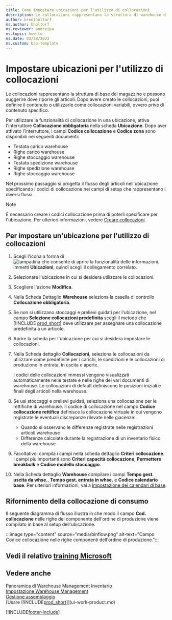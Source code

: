 ```yaml
---
title: Come impostare ubicazioni per l'utilizzo di collocazioni
description: Le collocazioni rappresentano la struttura di warehouse di base e vengono utilizzate per creare suggerimenti relativi al posizionamento degli articoli.
author: brentholtorf
ms.author: bholtorf
ms.reviewer: andreipa
ms.topic: how-to
ms.date: 03/28/2023
ms.custom: bap-template
---
```


# Impostare ubicazioni per l'utilizzo di collocazioni

Le collocazioni rappresentano la struttura di base del magazzino e possono suggerire dove riporre gli articoli. Dopo avere creato le collocazioni, puoi definire il contenuto o utilizzarle come collocazioni variabili, ovvero prive di contenuto specifico.

Per utilizzare la funzionalità di collocazione in una ubicazione, attiva l'interruttore **Collocazione obbligatoria** nella scheda **Ubicazione**. Dopo aver attivato l'interruttore, i campi **Codice collocazione** e **Codice zona** sono disponibili nei seguenti documenti:

* Testata carico warehouse
* Righe carico warehouse
* Righe stoccaggio warehouse
* Testata spedizione warehouse
* Righe spedizione warehouse
* Righe stoccaggio warehouse

Nel prossimo passaggio si progetta il flusso degli articoli nell'ubicazione specificando i codici di collocazione nei campi di setup che rappresentano i diversi flussi.  

> [!NOTE]  
> È necessario creare i codici collocazione prima di poterli specificare per l'ubicazione. Per ulteriori informazioni, vedere [Creare collocazioni](warehouse-how-to-create-individual-bins.md).  

## Per impostare un'ubicazione per l'utilizzo di collocazioni

1. Scegli l'icona a forma di ![lampadina che consente di aprire la funzionalità delle informazioni.](media/ui-search/search_small.png "Dimmi cosa vuoi fare") immetti **Ubicazioni**, quindi scegli il collegamento correlato.  
2. Selezionare l'ubicazione in cui si desidera utilizzare le collocazioni.  
3. Scegliere l'azione **Modifica**.  
4. Nella Scheda Dettaglio **Warehouse** seleziona la casella di controllo **Collocazione obbligatoria**.  
5. Se non si utilizzano stoccaggi e prelievi guidati per l'ubicazione, nel campo **Selezione collocazioni predefinita** scegli il metodo che [!INCLUDE [prod_short](includes/prod_short.md)] deve utilizzare per assegnare una collocazione predefinita a un articolo.  
6. Aprire la scheda per l'ubicazione per cui si desidera impostare le collocazioni.
7. Nella Scheda dettaglio **Collocazioni**, seleziona le collocazioni da utilizzare come predefinite per i carichi, le spedizioni e le collocazioni di produzione in entrata, in uscita e aperte.  

    I codici delle collocazioni immessi vengono visualizzati automaticamente nelle testate e nelle righe dei vari documenti di warehouse. Le collocazioni di default definiscono le posizioni iniziali e finali degli articoli nella warehouse.  
8. Se usi stoccaggi e prelievi guidati, seleziona una collocazione per le rettifiche di warehouse. Il codice di collocazione nel campo **Codice collocazione rettifica** definisce la collocazione virtuale in cui vengono registrate le eventuali discrepanze rilevate nelle giacenze:

    * Quando si osservano le differenze registrate nelle registrazioni articoli warehouse
    * Differenze calcolate durante la registrazione di un inventario fisico della warehouse  
9. Facoltativo: compila i campi nella scheda dettaglio **Criteri collocazione**. I campi più importanti sono **Criteri capacità collocazione**, **Permettere breakbulk** e **Codice modello stoccaggio**.  
10. Nella Scheda dettaglio **Warehouse** compilare i campi **Tempo gest. uscita da whse.**, **Tempo gest. entrata in whse.** e **Codice calendario base**. Per ulteriori informazioni, vai a [Impostazione dei calendari di base](across-how-to-assign-base-calendars.md).

## Rifornimento della collocazione di consumo

Il seguente diagramma di flusso illustra in che modo il campo **Cod. collocazione** nelle righe del componente dell'ordine di produzione viene compilato in base al setup dell'ubicazione.

:::image type="content" source="media/binflow.png" alt-text="Campo Codice collocazione nelle righe componenti dell'ordine di produzione.":::

## Vedi il relativo [training Microsoft](/training/modules/configure-bins-location/)

## Vedere anche

[Panoramica di Warehouse Management](design-details-warehouse-management.md)
[Inventario](inventory-manage-inventory.md)  
[Impostazione Warehouse Management](warehouse-setup-warehouse.md)  
[Gestione assemblaggio](assembly-assemble-items.md)  
[Usare [!INCLUDE[prod_short](includes/prod_short.md)]](ui-work-product.md)

[!INCLUDE[footer-include](includes/footer-banner.md)]
